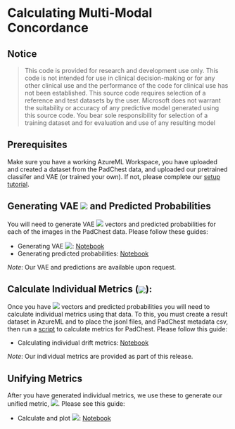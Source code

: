 # Calculating Multi-Modal Concordance

## Notice
> This code is provided for research and development use only. This code is not intended for use in clinical decision-making or for any other clinical use and the performance of the code for clinical use has not been established. This source code requires selection of a reference and test datasets by the user. Microsoft does not warrant the suitability or accuracy of any predictive model generated using this source code. You bear sole responsibility for selection of a training dataset and for evaluation and use of any resulting model

## Prerequisites
Make sure you have a working AzureML Workspace, you have uploaded and created a dataset from the PadChest data, and uploaded our pretrained classifer and VAE (or trained your own).  If not, please complete our [setup tutorial](../setup/README.md).


## Generating VAE <img src="https://render.githubusercontent.com/render/math?math=\Large Z"> and Predicted Probabilities
You will need to generate VAE <img src="https://render.githubusercontent.com/render/math?math=Z"> vectors and predicted probabilities for each of the images in the PadChest data.
Please follow these guides:
- Generating VAE <img style="transform: translateY(0.1em); background: white;" src="https://render.githubusercontent.com/render/math?math=\large Z">: [Notebook](./generate_vae_data.ipynb)
- Generating predicted probabilities: [Notebook](./generate_model_score_data.ipynb.ipynb)

_Note_: Our VAE and predictions are available upon request.

## Calculate Individual Metrics (<img style="transform: translateY(0.1em);" src="https://render.githubusercontent.com/render/math?math=\Large%5Chat%7B%5Cpsi%7D_i">):
Once you have <img src="https://render.githubusercontent.com/render/math?math=Z"> vectors and predicted probabilities you will need to calculate individual metrics using that data.
To this, you must create a result dataset in AzureML and to place the jsonl files, and PadChest metadata csv, then run a [script](../../src/scripts/drift/generate-drift-csv.py) to calculate metrics for PadChest.
Please follow this guide:
- Calculating individual drift metrics: [Notebook](./run-generate-drift.ipynb)

_Note_: Our individual metrics are provided as part of this release. 

## Unifying Metrics
After you have generated individual metrics, we use these to generate our unified metric, <img src="https://render.githubusercontent.com/render/math?math=MMC">. Please see this guide:
- Calculate and plot <img src="https://render.githubusercontent.com/render/math?math=MMC">: [Notebook](./calculate-mmc.ipynb)